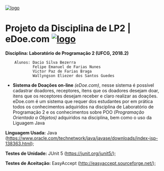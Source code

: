 <a href="https://imgbb.com/"><img src="https://i.ibb.co/ng9mCvP/logo.png" alt="logo" border="0" /></a>

# Projeto da Disciplina de LP2 | eDoe.com <a href="https://imgbb.com/"><img src="https://i.ibb.co/ng9mCvP/logo.png" alt="logo" border="0" /></a>
**Disciplina: Laboratório de Programação 2 (UFCG, 2018.2)**

        Alunos: Dacio Silva Bezerra
                Felipe Emanuel de Farias Nunes
                Victor Paz de Farias Braga
                Wallyngson Eliezer dos Santos Guedes
        
   * **Sistema de Doações on-line** _(eDoe.com)_, nesse sistema é possível cadastrar doadores, receptores, itens que os doadores desejam doar, itens que os receptores desejam receber e claro realizar as doações. eDoe.com é um sistema que requer dos estudantes por em prática todos os conhecimentos adquiridos na disciplina de Laboratório de Programação 2 e os conhecimentos sobre POO _(Programação Orientada a Objetos)_ adquiridos na disciplina, bem como o uso da Liguagem Java
  
  
**Linguagem Usada:** Java (https://www.oracle.com/technetwork/java/javase/downloads/index-jsp-138363.html);

**Testes de Unidade:** JUnit 5 (https://junit.org/junit5/);

**Testes de Aceitação:** EasyAccept (http://easyaccept.sourceforge.net/);

